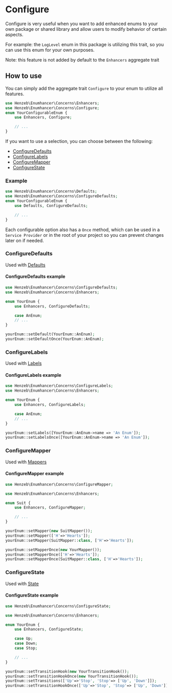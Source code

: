 # Configure

Configure is very useful when you want to add enhanced enums to your own
package or shared library and allow users to modify behavior of certain
aspects.

For example: the `LogLevel` enum in this package is utilizing this trait,
so you can use this enum for your own purposes.

Note: this feature is not added by default to the `Enhancers` aggregate trait

## How to use

You can simply add the aggregate trait `Configure` to your enum to utilize all features.

```php
use Henzeb\Enumhancer\Concerns\Enhancers;
use Henzeb\Enumhancer\Concerns\Configure;
enum YourConfigurableEnum {
    use Enhancers, Configure;

    // ...
}
```

If you want to use a selection, you can choose between the following:

- [ConfigureDefaults](#configuredefaults)
- [ConfigureLabels](#configurelabels)
- [ConfigureMapper](#configuremapper)
- [ConfigureState](#configurestate)

### Example

```php
use Henzeb\Enumhancer\Concerns\Defaults;
use Henzeb\Enumhancer\Concerns\ConfigureDefaults;
enum YourConfigurableEnum {
    use Defaults, ConfigureDefaults;

    // ...
}
```

Each configurable option also has a `Once` method, which can be used
in a `Service Provider` or in the root of your project so you can
prevent changes later on if needed.

### ConfigureDefaults

Used with [Defaults](defaults.md)

#### ConfigureDefaults example

```php
use Henzeb\Enumhancer\Concerns\ConfigureDefaults;
use Henzeb\Enumhancer\Concerns\Enhancers;

enum YourEnum {
    use Enhancers, ConfigureDefaults;

    case AnEnum;
    // ...
}

yourEnum::setDefault(YourEnum::AnEnum);
yourEnum::setDefaultOnce(YourEnum::AnEnum);
```

### ConfigureLabels

Used with [Labels](labels.md)

#### ConfigureLabels example

```php
use Henzeb\Enumhancer\Concerns\ConfigureLabels;
use Henzeb\Enumhancer\Concerns\Enhancers;

enum YourEnum {
    use Enhancers, ConfigureLabels;

    case AnEnum;
    // ...
}

yourEnum::setLabels([YourEnum::AnEnum->name => 'An Enum']);
yourEnum::setLabelsOnce([YourEnum::AnEnum->name => 'An Enum']);
```

### ConfigureMapper

Used with [Mappers](mappers.md)

#### ConfigureMapper example

```php
use Henzeb\Enumhancer\Concerns\ConfigureMapper;

use Henzeb\Enumhancer\Concerns\Enhancers;

enum Suit {
    use Enhancers, ConfigureMapper;

    // ...
}

yourEnum::setMapper(new SuitMapper());
yourEnum::setMapper(['H'=>'Hearts']);
yourEnum::setMapper(SuitMapper::class, ['H'=>'Hearts']);

yourEnum::setMapperOnce(new YourMapper());
yourEnum::setMapperOnce(['H'=>'Hearts']);
yourEnum::setMapperOnce(SuitMapper::class, ['H'=>'Hearts']);
```

### ConfigureState

Used with [State](state.md)

#### ConfigureState example

```php
use Henzeb\Enumhancer\Concerns\ConfigureState;

use Henzeb\Enumhancer\Concerns\Enhancers;

enum YourEnum {
    use Enhancers, ConfigureState;

    case Up;
    case Down;
    case Stop;

    // ...
}

yourEnum::setTransitionHook(new YourTransitionHook());
yourEnum::setTransitionHookOnce(new YourTransitionHook());
yourEnum::setTransitions(['Up'=>'Stop', 'Stop'=> ['Up', 'Down']]);
yourEnum::setTransitionHookOnce(['Up'=>'Stop', 'Stop'=> ['Up', 'Down']]);
```
